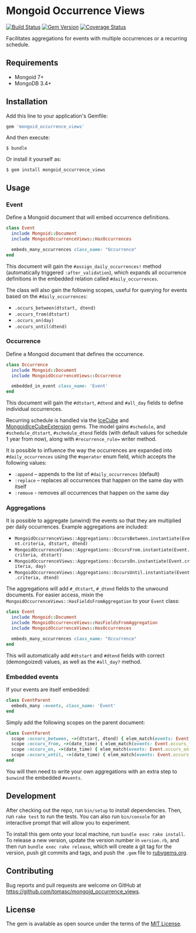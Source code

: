 # Mongoid Occurrence Views

[![Build Status](https://travis-ci.org/tomasc/mongoid_occurrence_views.svg)](https://travis-ci.org/tomasc/mongoid_occurrence_views) [![Gem Version](https://badge.fury.io/rb/mongoid_occurrence_views.svg)](http://badge.fury.io/rb/mongoid_occurrence_views) [![Coverage Status](https://img.shields.io/coveralls/tomasc/mongoid_occurrence_views.svg)](https://coveralls.io/r/tomasc/mongoid_occurrence_views)

Facilitates aggregations for events with multiple occurrences or a recurring schedule.

## Requirements

* Mongoid 7+
* MongoDB 3.4+

## Installation

Add this line to your application's Gemfile:

```ruby
gem 'mongoid_occurrence_views'
```

And then execute:

    $ bundle

Or install it yourself as:

    $ gem install mongoid_occurrence_views

## Usage

### Event

Define a Mongoid document that will embed occurrence definitions.

```ruby
class Event
  include Mongoid::Document
  include MongoidOccurrenceViews::HasOccurrences

  embeds_many_occurrences class_name: "Occurrence"
end
```

This document will gain the `#assign_daily_occurrences!` method (automatically triggered `:after_validation`), which expands all occurrence definitions in the embedded relation called `#daily_occurrences`.

The class will also gain the following scopes, useful for querying for events based on the `#daily_occurrences`:

* `.occurs_between(dtstart, dtend)`
* `.occurs_from(dtstart)`
* `.occurs_on(day)`
* `.occurs_until(dtend)`

### Occurrence

Define a Mongoid document that defines the occurrence.

```ruby
class Occurrence
  include Mongoid::Document
  include MongoidOccurrenceViews::Occurrence

  embedded_in_event class_name: 'Event'
end
```

This document will gain the `#dtstart`, `#dtend` and `#all_day` fields to define individual occurrences.

Recurring schedule is handled via the [IceCube](https://github.com/seejohnrun/ice_cube) and [MongoidIceCubeExtension](https://github.com/tomasc/mongoid_ice_cube_extension) gems. The model gains `#schedule`, and `#schedule_dtstart`, `#schedule_dtend` fields (with default values for schedule 1 year from now), along with `#recurrence_rule=` writer method.

It is possible to influence the way the occurrences are expanded into `#daily_occurrences` using the `#operator` enum field, which accepts the following values:

* `:append` – appends to the list of `#daily_occurrences` (default)
* `:replace` – replaces all occurrences that happen on the same day with itself
* `:remove` - removes all occurrences that happen on the same day

### Aggregations

It is possible to aggregate (unwind) the events so that they are multiplied per daily occurrences. Example aggregations are included:

* `MongoidOccurrenceViews::Aggregations::OccursBetween.instantiate(Event.criteria, dtstart, dtend)`
* `MongoidOccurrenceViews::Aggregations::OccursFrom.instantiate(Event.criteria, dtstart)`
* `MongoidOccurrenceViews::Aggregations::OccursOn.instantiate(Event.criteria, day)`
* `MongoidOccurrenceViews::Aggregations::OccursUntil.instantiate(Event.criteria, dtend)`

The aggregations will add `#_dtstart`, `#_dtend` fields to the unwound documents. For easier access, mixin the `MongoidOccurrenceViews::HasFieldsFromAggregation` to your `Event` class:

```ruby
class Event
  include Mongoid::Document
  include MongoidOccurrenceViews::HasFieldsFromAggregation
  include MongoidOccurrenceViews::HasOccurrences

  embeds_many_occurrences class_name: "Occurrence"
end
```

This will automatically add `#dtstart` and `#dtend` fields with correct (demongoized) values, as well as the `#all_day?` method.

### Embedded events

If your events are itself embedded:

```ruby
class EventParent
  embeds_many :events, class_name: 'Event'
end
```

Simply add the following scopes on the parent document:

```ruby
class EventParent
  scope :occurs_between, ->(dtstart, dtend) { elem_match(events: Event.occurs_between(dtstart, dtend).selector) }
  scope :occurs_from, ->(date_time) { elem_match(events: Event.occurs_from(date_time).selector) }
  scope :occurs_on, ->(date_time) { elem_match(events: Event.occurs_on(date_time).selector) }
  scope :occurs_until, ->(date_time) { elem_match(events: Event.occurs_until(date_time).selector) }
end
```

You will then need to write your own aggregations with an extra step to `$unwind` the embedded `#events`.

## Development

After checking out the repo, run `bin/setup` to install dependencies. Then, run `rake test` to run the tests. You can also run `bin/console` for an interactive prompt that will allow you to experiment.

To install this gem onto your local machine, run `bundle exec rake install`. To release a new version, update the version number in `version.rb`, and then run `bundle exec rake release`, which will create a git tag for the version, push git commits and tags, and push the `.gem` file to [rubygems.org](https://rubygems.org).

## Contributing

Bug reports and pull requests are welcome on GitHub at https://github.com/tomasc/mongoid_occurrence_views.

## License

The gem is available as open source under the terms of the [MIT License](https://opensource.org/licenses/MIT).
